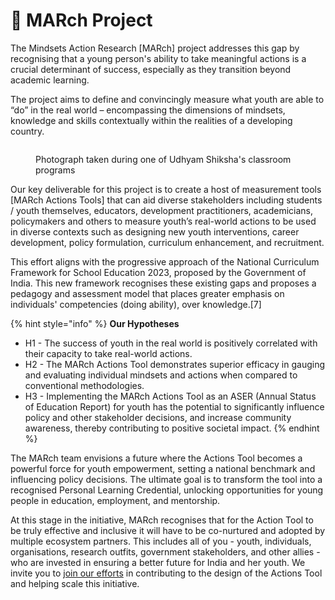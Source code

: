 # 📝 MARch Project

The Mindsets Action Research \[MARch] project addresses this gap by recognising that a young person's ability to take meaningful actions is a crucial determinant of success, especially as they transition beyond academic learning.

The project aims to define and convincingly measure what youth are able to “do” in the real world – encompassing the dimensions of mindsets, knowledge and skills contextually within the realities of a developing country.&#x20;

<figure><img src="../../.gitbook/assets/DP_00402.JPG" alt=""><figcaption><p>Photograph taken during one of Udhyam Shiksha's classroom programs</p></figcaption></figure>

Our key deliverable for this project is to create a host of measurement tools \[MARch Actions Tools] that can aid diverse stakeholders including students / youth themselves, educators, development practitioners, academicians, policymakers and others to measure youth’s real-world actions to be used in diverse contexts such as designing new youth interventions, career development, policy formulation, curriculum enhancement, and recruitment.

This effort aligns with the progressive approach of the National Curriculum Framework for School Education 2023, proposed by the Government of India. This new framework recognises these existing gaps and proposes a pedagogy and assessment model that places greater emphasis on individuals' competencies (doing ability), over knowledge.\[7]

{% hint style="info" %}
**Our Hypotheses**

* H1 - The success of youth in the real world is positively correlated with their capacity to take real-world actions.
* H2 - The MARch Actions Tool demonstrates superior efficacy in gauging and evaluating individual mindsets and actions when compared to conventional methodologies.
* H3 - Implementing the MARch Actions Tool as an ASER (Annual Status of Education Report) for youth has the potential to significantly influence policy and other stakeholder decisions, and increase community awareness, thereby contributing to positive societal impact.&#x20;
{% endhint %}

The MARch team envisions a future where the Actions Tool becomes a powerful force for youth empowerment, setting a national benchmark and influencing policy decisions. The ultimate goal is to transform the tool into a recognised Personal Learning Credential, unlocking opportunities for young people in education, employment, and mentorship.

At this stage in the initiative, MARch recognises that for the Action Tool to be truly effective and inclusive it will have to be co-nurtured and adopted by multiple ecosystem partners. This includes all of you - youth, individuals, organisations, research outfits, government stakeholders, and other allies - who are invested in ensuring a better future for India and her youth. We invite you to [join our efforts](../../way-forward/reach-out-to-us.md) in contributing to the design of the Actions Tool and helping scale this initiative.
